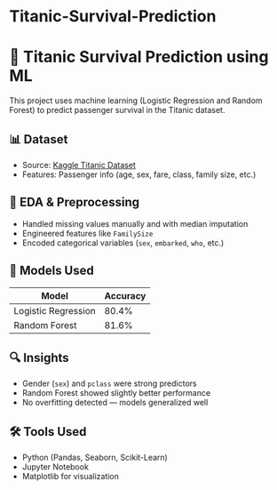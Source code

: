 # Titanic-Survival-Prediction
# 🚢 Titanic Survival Prediction using ML

This project uses machine learning (Logistic Regression and Random Forest) to predict passenger survival in the Titanic dataset.

## 📊 Dataset

- Source: [Kaggle Titanic Dataset](https://www.kaggle.com/c/titanic/data)
- Features: Passenger info (age, sex, fare, class, family size, etc.)

## 🧹 EDA & Preprocessing

- Handled missing values manually and with median imputation
- Engineered features like `FamilySize`
- Encoded categorical variables (`sex`, `embarked`, `who`, etc.)

## 🤖 Models Used

| Model               | Accuracy |
|---------------------|----------|
| Logistic Regression | 80.4%    |
| Random Forest       | 81.6%    |

## 🔍 Insights

- Gender (`sex`) and `pclass` were strong predictors
- Random Forest showed slightly better performance
- No overfitting detected — models generalized well


## 🛠️ Tools Used

- Python (Pandas, Seaborn, Scikit-Learn)
- Jupyter Notebook
- Matplotlib for visualization
